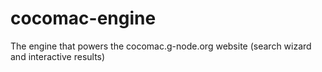 cocomac-engine
==============

The engine that powers the cocomac.g-node.org website (search wizard and interactive results)